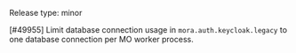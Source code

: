 Release type: minor

[#49955] Limit database connection usage in `mora.auth.keycloak.legacy` to one database connection per MO worker process.
